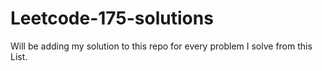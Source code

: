 # Leetcode-175-solutions

Will be adding my solution to this repo for every problem I solve from this List.
